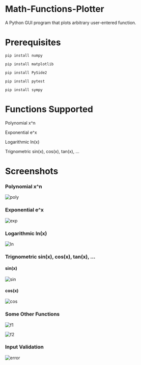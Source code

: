 # Math-Functions-Plotter
A Python GUI program that plots arbitrary user-entered function.

# Prerequisites

`pip install numpy`

`pip install matplotlib`

`pip install PySide2`

`pip install pytest`

`pip install sympy`

# Functions Supported

Polynomial  x^n

Exponential e^x

Logarithmic ln(x)

Trignometric sin(x), cos(x), tan(x), ...


# Screenshots 

### Polynomial  x^n

![poly](https://user-images.githubusercontent.com/63073172/125258726-e9fa5600-e2fe-11eb-8d4c-b39cdf553e13.PNG)


### Exponential e^x

![exp](https://user-images.githubusercontent.com/63073172/125259135-55dcbe80-e2ff-11eb-8e66-a6fa36a4adc6.PNG)


### Logarithmic ln(x)

![ln](https://user-images.githubusercontent.com/63073172/125259199-612fea00-e2ff-11eb-92f0-ce12e5ef51a3.PNG)


### Trignometric sin(x), cos(x), tan(x), ...

#### sin(x)

![sin](https://user-images.githubusercontent.com/63073172/125259305-7a389b00-e2ff-11eb-9360-07edd39b881a.PNG)

#### cos(x)

![cos](https://user-images.githubusercontent.com/63073172/125259361-84f33000-e2ff-11eb-9b56-88d039941f71.PNG)


### Some Other Functions 

![f1](https://user-images.githubusercontent.com/63073172/125259684-d7345100-e2ff-11eb-8d7c-ac6d8a271d50.PNG)

![f2](https://user-images.githubusercontent.com/63073172/125259753-e915f400-e2ff-11eb-888e-8286ee0153f2.PNG)


### Input Validation 

![error](https://user-images.githubusercontent.com/63073172/125259832-fcc15a80-e2ff-11eb-9cee-d2692a4dd1d5.PNG)





